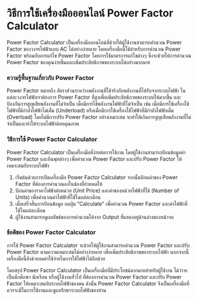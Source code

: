 วิธีการใช้เครื่องมือออนไลน์ Power Factor Calculator
===================================================

Power Factor Calculator เป็นเครื่องมือออนไลน์ที่ช่วยให้ผู้ใช้งานสามารถคำนวณ Power Factor ของวงจรไฟฟ้าแบบ AC ได้อย่างง่ายดาย โดยเครื่องมือนี้ใช้สำหรับการคำนวณ Power Factor พร้อมกับการแก้ไข Power Factor โดยการใช้มาตรการแก้ไขต่างๆ ซึ่งจะช่วยให้การคำนวณ Power Factor ของคุณง่ายขึ้นและเพิ่มประสิทธิภาพของระบบได้อย่างมากมาย

### ความรู้พื้นฐานเกี่ยวกับ Power Factor

Power Factor หมายถึง อัตราส่วนระหว่างพลังงานที่ใช้จริงกับพลังงานที่ได้รับจากระบบไฟฟ้า ในแต่ละวงจรไฟฟ้าเราต้องการ Power Factor ที่สูงเพื่อเพิ่มประสิทธิภาพของระบบให้มากขึ้น และป้องกันการสูญเสียพลังงานที่ไม่จำเป็น เมื่อมีการใช้พลังงานไฟฟ้าที่ไม่จำเป็น เช่น เมื่อมีการใช้เครื่องใช้ไฟฟ้าที่มีกำลังไฟฟ้าไม่เต็ม (Underload) หรือเมื่อมีการใช้เครื่องใช้ไฟฟ้าที่มีกำลังไฟฟ้าเต็ม (Overload) โดยไม่มีการปรับ Power Factor อย่างเหมาะสม จะทำให้เกิดการสูญเสียพลังงานที่ไม่จำเป็นและทำให้ระบบไฟฟ้าด้อยคุณภาพ

### วิธีการใช้ Power Factor Calculator

Power Factor Calculator เป็นเครื่องมือที่ง่ายต่อการใช้งาน โดยผู้ใช้งานสามารถป้อนข้อมูลค่า Power Factor และอินพุทต่างๆ เพื่อคำนวณ Power Factor และปรับ Power Factor ให้เหมาะสมกับระบบไฟฟ้า

1. เริ่มต้นด้วยการเปิดเครื่องมือ Power Factor Calculator จากนั้นป้อนค่าของ Power Factor ที่ต้องการคำนวณลงในช่องที่กำหนดให้
2. ป้อนค่าของราคาไฟฟ้าต่อหน่วย (Unit Price) และค่าของหน่วยไฟฟ้าที่ใช้ (Number of Units) เพื่อคำนวณค่าไฟฟ้าที่ใช้ในแต่ละเดือน
3. เมื่อเสร็จสิ้นการป้อนข้อมูล กดปุ่ม "Calculate" เพื่อคำนวณ Power Factor และค่าไฟฟ้าที่ใช้ในแต่ละเดือน
4. ผู้ใช้งานสามารถดูผลลัพธ์ของการคำนวณได้จาก Output ที่แสดงอยู่ด้านล่างของหน้าจอ

### ข้อดีของ Power Factor Calculator

การใช้ Power Factor Calculator จะช่วยให้ผู้ใช้งานสามารถคำนวณ Power Factor และปรับ Power Factor ตามความเหมาะสมได้อย่างง่ายดาย เพื่อเพิ่มประสิทธิภาพของระบบไฟฟ้า นอกจากนี้เครื่องมือนี้ยังช่วยลดค่าใช้จ่ายในการใช้ไฟฟ้าได้อีกด้วย

โดยสรุป Power Factor Calculator เป็นเครื่องมือที่มีประโยชน์มากมายสำหรับผู้ใช้งาน ไม่ว่าจะเป็นนักศึกษา นักเรียน หรือผู้ใช้งานทั่วไป ที่ต้องการคำนวณ Power Factor และปรับ Power Factor ให้เหมาะสมกับระบบไฟฟ้าของตน ดังนั้น Power Factor Calculator จึงเป็นเครื่องมือที่ควรจะมีในการใช้งานและดูแลรักษาระบบไฟฟ้าของท่าน